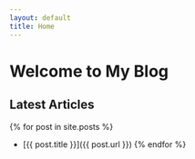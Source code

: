 ```yaml
---
layout: default
title: Home
---
```


# Welcome to My Blog

## Latest Articles

{% for post in site.posts %}
- [{{ post.title }}]({{ post.url }})
{% endfor %}

